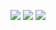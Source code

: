 ![](https://github-profile-summary-cards.vercel.app/api/cards/profile-details?username=kurpenok&theme=github_dark)
![](https://github-profile-summary-cards.vercel.app/api/cards/stats?username=kurpenok&theme=github_dark)
![](https://github-profile-summary-cards.vercel.app/api/cards/most-commit-language?username=kurpenok&theme=github_dark)
